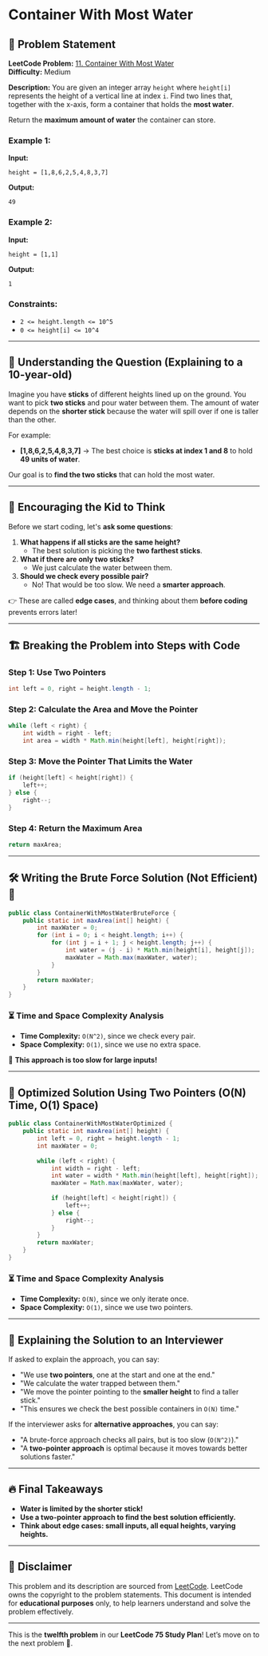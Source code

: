 # Container With Most Water

## 📌 Problem Statement

**LeetCode Problem:** [11. Container With Most Water](https://leetcode.com/problems/container-with-most-water/)  
**Difficulty:** Medium  

**Description:**
You are given an integer array `height` where `height[i]` represents the height of a vertical line at index `i`. Find two lines that, together with the x-axis, form a container that holds the **most water**.

Return the **maximum amount of water** the container can store.

### **Example 1:**
**Input:** 
```
height = [1,8,6,2,5,4,8,3,7]
```
**Output:** 
```
49
```

### **Example 2:**
**Input:** 
```
height = [1,1]
```
**Output:** 
```
1
```

### **Constraints:**
- `2 <= height.length <= 10^5`
- `0 <= height[i] <= 10^4`

---

## 📌 Understanding the Question (Explaining to a 10-year-old)

Imagine you have **sticks** of different heights lined up on the ground. You want to pick **two sticks** and pour water between them. The amount of water depends on the **shorter stick** because the water will spill over if one is taller than the other.

For example:
- **[1,8,6,2,5,4,8,3,7]** → The best choice is **sticks at index 1 and 8** to hold **49 units of water**.

Our goal is to **find the two sticks** that can hold the most water.

---

## 🧠 Encouraging the Kid to Think

Before we start coding, let's **ask some questions**:
1. **What happens if all sticks are the same height?**
   - The best solution is picking the **two farthest sticks**.
2. **What if there are only two sticks?**
   - We just calculate the water between them.
3. **Should we check every possible pair?**
   - No! That would be too slow. We need a **smarter approach**.

👉 These are called **edge cases**, and thinking about them **before coding** prevents errors later!

---

## 🏗️ Breaking the Problem into Steps with Code

### Step 1: Use Two Pointers
```java
int left = 0, right = height.length - 1;
```

### Step 2: Calculate the Area and Move the Pointer
```java
while (left < right) {
    int width = right - left;
    int area = width * Math.min(height[left], height[right]);
```

### Step 3: Move the Pointer That Limits the Water
```java
if (height[left] < height[right]) {
    left++;
} else {
    right--;
}
```

### Step 4: Return the Maximum Area
```java
return maxArea;
```

---

## 🛠️ Writing the Brute Force Solution (Not Efficient) 🚨

```java
public class ContainerWithMostWaterBruteForce {
    public static int maxArea(int[] height) {
        int maxWater = 0;
        for (int i = 0; i < height.length; i++) {
            for (int j = i + 1; j < height.length; j++) {
                int water = (j - i) * Math.min(height[i], height[j]);
                maxWater = Math.max(maxWater, water);
            }
        }
        return maxWater;
    }
}
```

### ⏳ Time and Space Complexity Analysis
- **Time Complexity:** `O(N^2)`, since we check every pair.
- **Space Complexity:** `O(1)`, since we use no extra space.

🚨 **This approach is too slow for large inputs!**

---

## 🚀 Optimized Solution Using Two Pointers (O(N) Time, O(1) Space)

```java
public class ContainerWithMostWaterOptimized {
    public static int maxArea(int[] height) {
        int left = 0, right = height.length - 1;
        int maxWater = 0;
        
        while (left < right) {
            int width = right - left;
            int water = width * Math.min(height[left], height[right]);
            maxWater = Math.max(maxWater, water);
            
            if (height[left] < height[right]) {
                left++;
            } else {
                right--;
            }
        }
        return maxWater;
    }
}
```

### ⏳ Time and Space Complexity Analysis
- **Time Complexity:** `O(N)`, since we only iterate once.
- **Space Complexity:** `O(1)`, since we use two pointers.

---

## 📢 Explaining the Solution to an Interviewer
If asked to explain the approach, you can say:
- "We use **two pointers**, one at the start and one at the end."
- "We calculate the water trapped between them."
- "We move the pointer pointing to the **smaller height** to find a taller stick."
- "This ensures we check the best possible containers in `O(N)` time."

If the interviewer asks for **alternative approaches**, you can say:
- "A brute-force approach checks all pairs, but is too slow (`O(N^2)`)."
- "A **two-pointer approach** is optimal because it moves towards better solutions faster."

---

## 🔥 Final Takeaways
- **Water is limited by the shorter stick!**
- **Use a two-pointer approach to find the best solution efficiently.**
- **Think about edge cases: small inputs, all equal heights, varying heights.**

---

## 📜 Disclaimer
This problem and its description are sourced from [LeetCode](https://leetcode.com/problems/container-with-most-water/). LeetCode owns the copyright to the problem statements. This document is intended for **educational purposes** only, to help learners understand and solve the problem effectively.

---

This is the **twelfth problem** in our **LeetCode 75 Study Plan**! Let’s move on to the next problem 🚀.